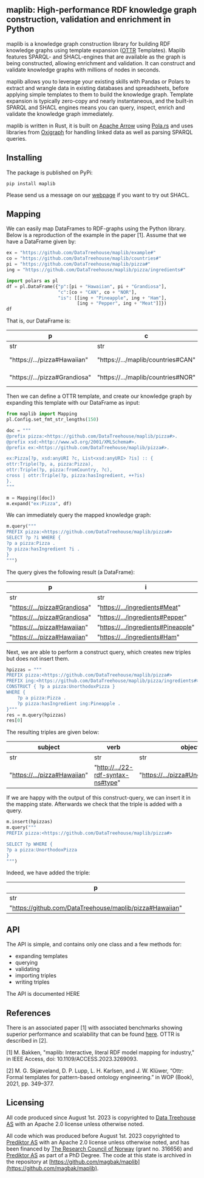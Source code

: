 ## maplib: High-performance RDF knowledge graph construction, validation and enrichment in Python
maplib is a knowledge graph construction library for building RDF knowledge graphs using template expansion ([OTTR](https://ottr.xyz/) Templates). Maplib features SPARQL- and SHACL-engines that are available as the graph is being constructed, allowing enrichment and validation. It can construct and validate knowledge graphs with millions of nodes in seconds.

maplib allows you to leverage your existing skills with Pandas or Polars to extract and wrangle data in existing databases and spreadsheets, before applying simple templates to them to build the knowledge graph. 
Template expansion is typically zero-copy and nearly instantaneous, and the built-in SPARQL and SHACL engines means you can query, inspect, enrich and validate the knowledge graph immediately.      

maplib is written in Rust, it is built on [Apache Arrow](https://arrow.apache.org/) using [Pola.rs](https://www.pola.rs/) and uses libraries from [Oxigraph](https://github.com/oxigraph/oxigraph) for handling linked data as well as parsing SPARQL queries.

## Installing
The package is published on PyPi:
```shell
pip install maplib
```
Please send us a message on our [webpage](https://www.data-treehouse.com/contact-8) if you want to try out SHACL.  

## Mapping
We can easily map DataFrames to RDF-graphs using the Python library. Below is a reproduction of the example in the paper [1]. Assume that we have a DataFrame given by: 

```python
ex = "https://github.com/DataTreehouse/maplib/example#"
co = "https://github.com/DataTreehouse/maplib/countries#"
pi = "https://github.com/DataTreehouse/maplib/pizza#"
ing = "https://github.com/DataTreehouse/maplib/pizza/ingredients#"

import polars as pl
df = pl.DataFrame({"p":[pi + "Hawaiian", pi + "Grandiosa"],
                   "c":[co + "CAN", co + "NOR"],
                   "is": [[ing + "Pineapple", ing + "Ham"],
                          [ing + "Pepper", ing + "Meat"]]})
df
```
That is, our DataFrame is:

| p                             | c                                  | is                                                   |
|-------------------------------|------------------------------------|------------------------------------------------------|
| str                           | str                                | list[str]                                            |
| "https://.../pizza#Hawaiian"  | "https://.../maplib/countries#CAN" | [".../ingredients#Pineapple", ".../ingredients#Ham"] |
| "https://.../pizza#Grandiosa" | "https://.../maplib/countries#NOR" | [".../ingredients#Pepper", ".../ingredients#Meat"]   |

Then we can define a OTTR template, and create our knowledge graph by expanding this template with our DataFrame as input:
```python
from maplib import Mapping
pl.Config.set_fmt_str_lengths(150)

doc = """
@prefix pizza:<https://github.com/DataTreehouse/maplib/pizza#>.
@prefix xsd:<http://www.w3.org/2001/XMLSchema#>.
@prefix ex:<https://github.com/DataTreehouse/maplib/pizza#>.

ex:Pizza[?p, xsd:anyURI ?c, List<xsd:anyURI> ?is] :: {
ottr:Triple(?p, a, pizza:Pizza),
ottr:Triple(?p, pizza:fromCountry, ?c),
cross | ottr:Triple(?p, pizza:hasIngredient, ++?is)
}.
"""

m = Mapping([doc])
m.expand("ex:Pizza", df)
```

We can immediately query the mapped knowledge graph:

```python
m.query("""
PREFIX pizza:<https://github.com/DataTreehouse/maplib/pizza#>
SELECT ?p ?i WHERE {
?p a pizza:Pizza .
?p pizza:hasIngredient ?i .
}
""")
```

The query gives the following result (a DataFrame):

| p                               | i                                     |
|---------------------------------|---------------------------------------|
| str                             | str                                   |
| "<https://.../pizza#Grandiosa>" | "<https://.../ingredients#Meat>"      |
| "<https://.../pizza#Grandiosa>" | "<https://.../ingredients#Pepper>"    |
| "<https://.../pizza#Hawaiian>"  | "<https://.../ingredients#Pineapple>" |
| "<https://.../pizza#Hawaiian>"  | "<https://.../ingredients#Ham>"       |

Next, we are able to perform a construct query, which creates new triples but does not insert them. 

```python
hpizzas = """
PREFIX pizza:<https://github.com/DataTreehouse/maplib/pizza#>
PREFIX ing:<https://github.com/DataTreehouse/maplib/pizza/ingredients#>
CONSTRUCT { ?p a pizza:UnorthodoxPizza } 
WHERE {
    ?p a pizza:Pizza .
    ?p pizza:hasIngredient ing:Pineapple .
}"""
res = m.query(hpizzas)
res[0]
```

The resulting triples are given below:

| subject                        | verb                                 | object                                |
|--------------------------------|--------------------------------------|---------------------------------------|
| str                            | str                                  | str                                   |
| "<https://.../pizza#Hawaiian>" | "<http://.../22-rdf-syntax-ns#type>" | "<https://.../pizza#UnorthodoxPizza>" |

If we are happy with the output of this construct-query, we can insert it in the mapping state. Afterwards we check that the triple is added with a query.

```python
m.insert(hpizzas)
m.query("""
PREFIX pizza:<https://github.com/DataTreehouse/maplib/pizza#>

SELECT ?p WHERE {
?p a pizza:UnorthodoxPizza
}
""")
```

Indeed, we have added the triple: 

| p                                                          |
|------------------------------------------------------------|
| str                                                        |
| "<https://github.com/DataTreehouse/maplib/pizza#Hawaiian>" |

## API
The API is simple, and contains only one class and a few methods for:
- expanding templates
- querying
- validating
- importing triples
- writing triples

The API is documented HERE

## References
There is an associated paper [1] with associated benchmarks showing superior performance and scalability that can be found [here](https://ieeexplore.ieee.org/document/10106242). OTTR is described in [2].

[1] M. Bakken, "maplib: Interactive, literal RDF model mapping for industry," in IEEE Access, doi: 10.1109/ACCESS.2023.3269093.

[2] M. G. Skjæveland, D. P. Lupp, L. H. Karlsen, and J. W. Klüwer, “Ottr: Formal templates for pattern-based ontology engineering.” in WOP (Book),
2021, pp. 349–377.

## Licensing
All code produced since August 1st. 2023 is copyrighted to [Data Treehouse AS](https://www.data-treehouse.com/) with an Apache 2.0 license unless otherwise noted. 

All code which was produced before August 1st. 2023 copyrighted to [Prediktor AS](https://www.prediktor.com/) with an Apache 2.0 license unless otherwise noted, and has been financed by [The Research Council of Norway](https://www.forskningsradet.no/en/) (grant no. 316656) and [Prediktor AS](https://www.prediktor.com/) as part of a PhD Degree. The code at this state is archived in the repository at [https://github.com/magbak/maplib](https://github.com/magbak/maplib).
